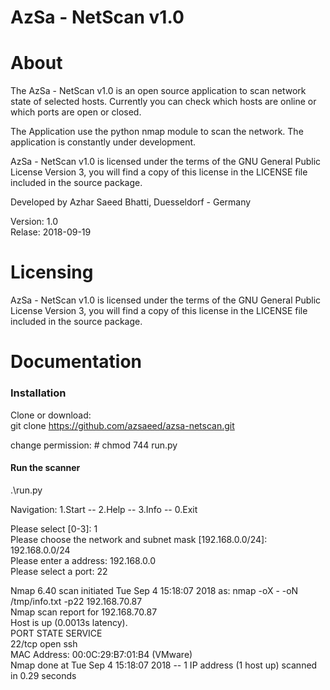 # AzSa - NetScan v1.0 

# About

The AzSa - NetScan v1.0 is an open source application to scan network state of selected hosts.
Currently you can check which hosts are online or which ports are open or closed.

The Application use the python nmap module to scan the network.
The application is constantly under development.

AzSa - NetScan v1.0 is licensed under the terms of the GNU General Public License Version 3,
you will find a copy of this license in the LICENSE file included in the source package.

Developed by Azhar Saeed Bhatti, Duesseldorf - Germany  

Version: 1.0  
Relase: 2018-09-19  


# Licensing
AzSa - NetScan v1.0 is licensed under the terms of the GNU General Public License Version 3, you will find a copy of this license in the LICENSE file included in the source package.


# Documentation

### Installation
Clone or download:  
git clone https://github.com/azsaeed/azsa-netscan.git 

change permission: # chmod 744 run.py   

#### Run the scanner 
.\run.py 

Navigation:
1.Start -- 2.Help -- 3.Info -- 0.Exit

  Please select [0-3]: 1  
  Please choose the network and subnet mask [192.168.0.0/24]: 192.168.0.0/24  
  Please enter a address: 192.168.0.0  
  Please select a port: 22   

Nmap 6.40 scan initiated Tue Sep  4 15:18:07 2018 as: nmap -oX - -oN /tmp/info.txt -p22 192.168.70.87  
Nmap scan report for 192.168.70.87  
Host is up (0.0013s latency).  
PORT   STATE SERVICE  
22/tcp open  ssh  
MAC Address: 00:0C:29:B7:01:B4 (VMware)  
Nmap done at Tue Sep  4 15:18:07 2018 -- 1 IP address (1 host up) scanned in 0.29 seconds  

